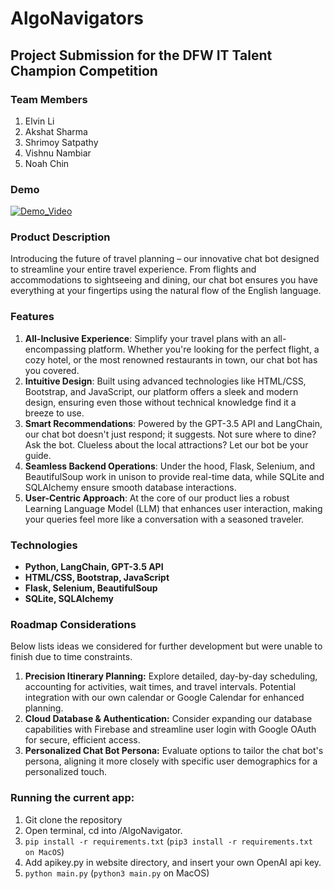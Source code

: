 # AlgoNavigators

## Project Submission for the DFW IT Talent Champion Competition

### Team Members

1. Elvin Li
2. Akshat Sharma
3. Shrimoy Satpathy
4. Vishnu Nambiar
5. Noah Chin

### Demo
[![Demo_Video](https://img.youtube.com/vi/YZk3eAnWgmc/0.jpg)](https://www.youtube.com/watch?v=YZk3eAnWgmc)

### Product Description

Introducing the future of travel planning – our innovative chat bot designed to streamline your entire travel experience. From flights and accommodations to sightseeing and dining, our chat bot ensures you have everything at your fingertips using the natural flow of the English language.

### Features

1. **All-Inclusive Experience**: Simplify your travel plans with an all-encompassing platform. Whether you're looking for the perfect flight, a cozy hotel, or the most renowned restaurants in town, our chat bot has you covered.
2. **Intuitive Design**: Built using advanced technologies like HTML/CSS, Bootstrap, and JavaScript, our platform offers a sleek and modern design, ensuring even those without technical knowledge find it a breeze to use.
3. **Smart Recommendations**: Powered by the GPT-3.5 API and LangChain, our chat bot doesn't just respond; it suggests. Not sure where to dine? Ask the bot. Clueless about the local attractions? Let our bot be your guide.
4. **Seamless Backend Operations**: Under the hood, Flask, Selenium, and BeautifulSoup work in unison to provide real-time data, while SQLite and SQLAlchemy ensure smooth database interactions.
5. **User-Centric Approach**: At the core of our product lies a robust Learning Language Model (LLM) that enhances user interaction, making your queries feel more like a conversation with a seasoned traveler.

### Technologies

- **Python, LangChain, GPT-3.5 API**
- **HTML/CSS, Bootstrap, JavaScript**
- **Flask, Selenium, BeautifulSoup**
- **SQLite, SQLAlchemy**

### Roadmap Considerations

Below lists ideas we considered for further development but were unable to finish due to time constraints.

1. **Precision Itinerary Planning:** Explore detailed, day-by-day scheduling, accounting for activities, wait times, and travel intervals. Potential integration with our own calendar or Google Calendar for enhanced planning.
2. **Cloud Database & Authentication:** Consider expanding our database capabilities with Firebase and streamline user login with Google OAuth for secure, efficient access.
3. **Personalized Chat Bot Persona:** Evaluate options to tailor the chat bot's persona, aligning it more closely with specific user demographics for a personalized touch.

### Running the current app:

1. Git clone the repository
2. Open terminal, cd into /AlgoNavigator.
3. ``pip install -r requirements.txt`` (``pip3 install -r requirements.txt on MacOS``) 
4. Add apikey.py in website directory, and insert your own OpenAI api key.
5. ``python main.py`` (``python3 main.py`` on MacOS)
